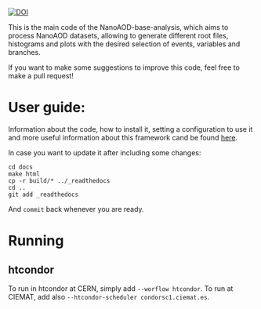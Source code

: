 [![DOI](https://zenodo.org/badge/DOI/10.5281/zenodo.8187177.svg)](https://doi.org/10.5281/zenodo.8187177)

This is the main code of the NanoAOD-base-analysis, which aims to process NanoAOD datasets, allowing to generate different root files, histograms and plots with the desired selection of events, variables and branches.

If you want to make some suggestions to improve this code, feel free to make a pull request!

# User guide:

Information about the code, how to install it, setting a configuration to use it and more useful information about this framework cand be found [here](https://nanoaod-base-analysis.readthedocs.io).

In case you want to update it after including some changes:
```
cd docs
make html
cp -r build/* ../_readthedocs
cd ..
git add _readthedocs
```

And `commit` back whenever you are ready.

# Running

## htcondor

To run in htcondor at CERN, simply add ```--worflow htcondor```. To run at CIEMAT, add also ```--htcondor-scheduler condorsc1.ciemat.es```.

